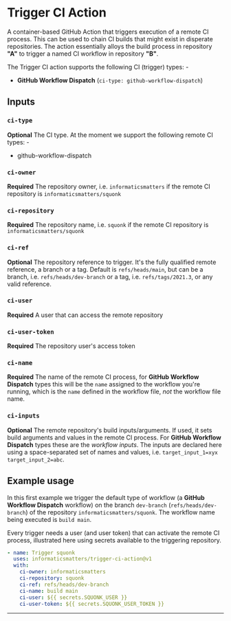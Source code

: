 # Trigger CI Action
A container-based GitHub Action that triggers execution of a remote CI process.
This can be used to chain CI builds that might exist in disperate repositories.
The action essentially alloys the build process in repository
**"A"** to trigger a named CI workflow in repository **"B"**.

The Trigger CI action supports the following CI (trigger) types: -

-   **GitHub Workflow Dispatch** (`ci-type: github-workflow-dispatch`)

## Inputs

### `ci-type`
**Optional** The CI type. At the moment we support the following remote CI
types: -

- github-workflow-dispatch

### `ci-owner`
**Required** The repository owner, i.e. `informaticsmatters` if the
remote CI repository is `informaticsmatters/squonk`

### `ci-repository`
**Required** The repository name, i.e. `squonk` if the
remote CI repository is `informaticsmatters/squonk`

### `ci-ref`
**Optional** The repository reference to trigger.
It's the fully qualified remote reference, a branch or a tag. Default is
`refs/heads/main`, but can be a branch, i.e. `refs/heads/dev-branch`
or a tag, i.e. `refs/tags/2021.3`, or any valid reference.

### `ci-user`
**Required**  A user that can access the remote repository

### `ci-user-token`
**Required**  The repository user's access token

### `ci-name`
**Required**  The name of the remote CI process, for **GitHub Workflow Dispatch**
types this will be the `name` assigned to the workflow you're running, which is
the `name` defined in the workflow file, _not_ the workflow file name.

### `ci-inputs`
**Optional**  The remote repository's build inputs/arguments. If used,
it sets build arguments and values in the remote CI process.
For **GitHub Workflow Dispatch** types these are the _workflow inputs_.
The inputs are declared here using a space-separated set of names and values, 
i.e. `target_input_1=xyx target_input_2=abc`.

## Example usage
In this first example we trigger the default type of workflow
(a **GitHub Workflow Dispatch** workflow) on the branch `dev-branch`
(`refs/heads/dev-branch`) of the repository `informaticsmatters/squonk`.
The workflow name being executed is `build main`.

Every trigger needs a user (and user token) that can activate the remote CI
process, illustrated here using secrets available to the triggering repository.

```yaml
- name: Trigger squonk
  uses: informaticsmatters/trigger-ci-action@v1
  with:
    ci-owner: informaticsmatters
    ci-repository: squonk
    ci-ref: refs/heads/dev-branch
    ci-name: build main
    ci-user: ${{ secrets.SQUONK_USER }}
    ci-user-token: ${{ secrets.SQUONK_USER_TOKEN }}
```

---
